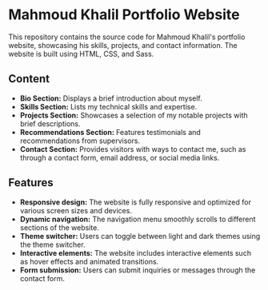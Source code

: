 # Mahmoud Khalil Portfolio Website

This repository contains the source code for Mahmoud Khalil's portfolio website, showcasing his skills, projects, and contact information. The website is built using HTML, CSS, and Sass.

## Content

- **Bio Section:** Displays a brief introduction about myself.
- **Skills Section:** Lists my technical skills and expertise.
- **Projects Section:** Showcases a selection of my notable projects with brief descriptions.
- **Recommendations Section:** Features testimonials and recommendations from supervisors.
- **Contact Section:** Provides visitors with ways to contact me, such as through a contact form, email address, or social media links.

## Features

- **Responsive design:** The website is fully responsive and optimized for various screen sizes and devices.
- **Dynamic navigation:** The navigation menu smoothly scrolls to different sections of the website.
- **Theme switcher:** Users can toggle between light and dark themes using the theme switcher.
- **Interactive elements:** The website includes interactive elements such as hover effects and animated transitions.
- **Form submission:** Users can submit inquiries or messages through the contact form.
